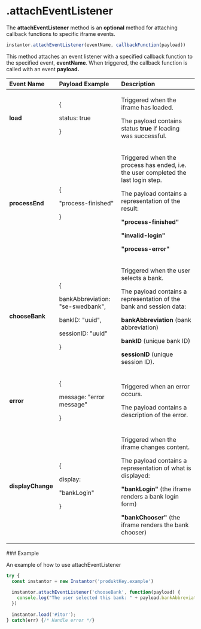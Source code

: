 # .attachEventListener

The **attachEventListener** method is an **optional** method for attaching callback functions to specific iframe events.

```javascript
instantor.attachEventListener(eventName, callbackFunction(payload))
```

This method attaches an event listener with a specified callback function to the specified event, **eventName**. When triggered, the callback function is called with an event **payload.** 

<table>
  <thead>
    <tr>
      <th style="text-align:left">Event Name</th>
      <th style="text-align:left">Payload Example</th>
      <th style="text-align:left">Description</th>
    </tr>
  </thead>
  <tbody>
    <tr>
      <td style="text-align:left"><b>load</b>
      </td>
      <td style="text-align:left">
        <p>{</p>
        <p>status: true</p>
        <p>}</p>
      </td>
      <td style="text-align:left">
        <p>Triggered when the iframe has loaded.</p>
        <p>The payload contains status <b>true</b> if loading was successful.</p>
      </td>
    </tr>
    <tr>
      <td style="text-align:left"><b>processEnd</b>
      </td>
      <td style="text-align:left">
        <p>{</p>
        <p>&quot;process-finished&quot;</p>
        <p>}</p>
      </td>
      <td style="text-align:left">
        <p>Triggered when the process has ended, i.e. the user completed the last
          login step.</p>
        <p>The payload contains a representation of the result:</p>
        <p><b>    &quot;process-finished&quot;</b>
        </p>
        <p><b>    &quot;invalid-login&quot;</b>
        </p>
        <p><b>    &quot;process-error&quot;</b>
        </p>
      </td>
    </tr>
    <tr>
      <td style="text-align:left"><b>chooseBank</b>
      </td>
      <td style="text-align:left">
        <p>{</p>
        <p>bankAbbreviation: &quot;se-swedbank&quot;,</p>
        <p></p>
        <p>bankID: &quot;uuid&quot;,</p>
        <p></p>
        <p>sessionID: &quot;uuid&quot;</p>
        <p>}</p>
      </td>
      <td style="text-align:left">
        <p>Triggered when the user selects a bank.</p>
        <p>The payload contains a representation of the bank and session data:</p>
        <p> <b>bankAbbreviation</b> (bank abbreviation)</p>
        <p> <b>bankID</b> (unique bank ID)</p>
        <p> <b>sessionID</b> (unique session ID).</p>
      </td>
    </tr>
    <tr>
      <td style="text-align:left"><b>error</b>
      </td>
      <td style="text-align:left">
        <p>{</p>
        <p>message: &quot;error message&quot;</p>
        <p>}</p>
      </td>
      <td style="text-align:left">
        <p>Triggered when an error occurs.</p>
        <p>The payload contains a description of the error.</p>
      </td>
    </tr>
    <tr>
      <td style="text-align:left"><b>displayChange</b>
      </td>
      <td style="text-align:left">
        <p>{</p>
        <p>display:</p>
        <p>&quot;bankLogin&quot;</p>
        <p>}</p>
      </td>
      <td style="text-align:left">
        <p>Triggered when the iframe changes content.</p>
        <p>The payload contains a representation of what is displayed:</p>
        <p> <b> &quot;bankLogin&quot;</b> (the iframe renders a bank login form)</p>
        <p> <b>&quot;bankChooser&quot;</b> (the iframe renders the bank chooser)</p>
      </td>
    </tr>
  </tbody>
</table>### Example

An example of how to use attachEventListener

```javascript
try {
  const instantor = new Instantor('produktKey.example')
  
  instantor.attachEventListener('chooseBank', function(payload) {
    console.log("The user selected this bank: " + payload.bankAbbreviation);
  })
  
  instantor.load('#itor');
} catch(err) {/* Handle error */}
```

